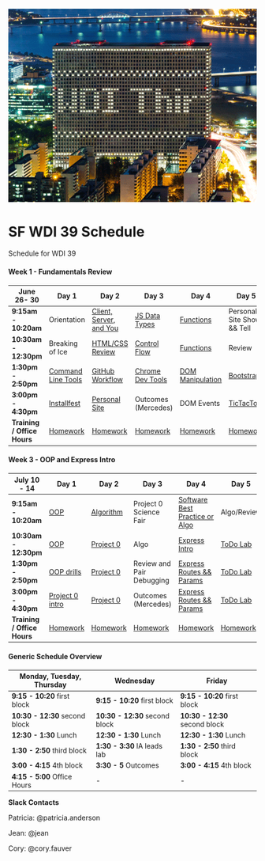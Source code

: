 <p align="center">
<img src="PhotoFunia-1497888882.gif" >
</p>

# SF WDI 39 Schedule

Schedule for WDI 39

#### Week 1 - Fundamentals Review
<table><thead>
<tr>
<th>June 26- 30</th>
<th>Day 1</th>
<th>Day 2</th>
<th>Day 3</th>
<th>Day 4</th>
<th>Day  5</th>
</tr>
</thead><tbody>
<tr>
<td><strong>9:15am - 10:20am</strong></td>
<td>Orientation</td>
<td><a href="https://github.com/SF-WDI-LABS/the-client-the-server-and-you/blob/master/README.md">Client, Server, and You</a></td>
<td><a href="https://github.com/sf-wdi-labs/js-data-types">JS Data Types</a></td>
<td><a href="https://github.com/sf-wdi-labs/js-functions">Functions</a></td>
<td>Personal Site Show && Tell</td>
</tr>

<tr>
<td><strong>10:30am - 12:30pm</strong></td>
<td>Breaking of Ice</td>
<td><a href="https://github.com/sf-wdi-labs/html-css-review">HTML/CSS Review</a></td>
<td><a href="https://github.com/sf-wdi-labs/js-control-flow">Control Flow</a></td>
<td><a href="https://github.com/sf-wdi-labs/js-functions">Functions</a></td>
<td>Review</td>
</tr>

<tr>
<td><strong>1:30pm - 2:50pm</strong></td>
<td><a href="https://github.com/SF-WDI-LABS/command-line">Command Line Tools</a></td>
<td><a href="https://github.com/sf-wdi-labs/git-github">GitHub Workflow</a></td>
<td><a href="https://github.com/SF-WDI-LABS/dev-tools">Chrome Dev Tools</a></td>
<td><a href="https://github.com/SF-WDI-LABS/dom-manipulation">DOM Manipulation</a></td>
<td><a href="https://github.com/SF-WDI-LABS/bootstrap">Bootstrap</a></td>
</tr>

<tr>
<td><strong>3:00pm - 4:30pm</strong></td>
<td><a href="https://github.com/sf-wdi-labs/installfest">Installfest</a></td>
<td><a href="https://github.com/SF-WDI-LABS/personal-portfolio">Personal Site</a></td>
<td>Outcomes (Mercedes)</td>
<td><a href="https://github.com/sf-wdi-labs/dom-events-jquery"></a>DOM Events</td>
<td><a href="https://github.com/SF-WDI-LABS/tic-tac-toe"</a>TicTacToe</td>
</tr>

<tr>
<td><strong>Training / Office Hours</strong></td>
<td><a href="homework/week-01.md">Homework</a></td>
<td><a href="homework/week-01.md">Homework</a></td>
<td><a href="homework/week-01.md">Homework</a></td>
<td><a href="homework/week-01.md">Homework</a></td>
<td><a href="homework/week-01.md">Homework</a></td>
</tr>
</tbody></table>

#### Week 3 - OOP and Express Intro
<table><thead>
<tr>
<th>July 10 - 14</th>
<th>Day 1</th>
<th>Day 2</th>
<th>Day 3</th>
<th>Day 4</th>
<th>Day  5</th>
</tr>
</thead><tbody>
<tr>
<td><strong>9:15am - 10:20am</strong></td>
<td><a href="https://github.com/SF-WDI-LABS/js-oop-flower-power">OOP</a></td>
<td><a href="https://github.com/SF-WDI-LABS/js-algorithms-drills/tree/master/duplicate-in-array">Algorithm</a></td>
<td>Project 0 Science Fair</td>
<td><a href="https://github.com/SF-WDI-LABS/software-development-best-practices">Software Best Practice or Algo</a></td>
<td>Algo/Review</td>
</tr>

<tr>
<td><strong>10:30am - 12:30pm</strong></td>
<td><a href="https://github.com/SF-WDI-LABS/js-oop-flower-power">OOP</a></td>
<td><a href="https://github.com/SF-WDI-LABS/project-00">Project 0</a></td>
<td>Algo</td>
<td><a href="https://github.com/sf-wdi-labs/express">Express Intro</a></td>
<td><a href="https://github.com/sf-wdi-labs/test-driven-todo-api">ToDo Lab</a></td>
</tr>

<tr>
<td><strong>1:30pm - 2:50pm</strong></td>
<td><a href="https://github.com/SF-WDI-LABS/oop-game-training">OOP drills</a></td>
<td><a href="https://github.com/SF-WDI-LABS/project-00">Project 0</a></td>
<td>Review and Pair Debugging</td>
<td><a href="https://github.com/sf-wdi-labs/express-dynamic-routes">Express Routes && Params</a></td>
<td><a href="https://github.com/sf-wdi-labs/test-driven-todo-api">ToDo Lab</a></td>
</tr>

<tr>
<td><strong>3:00pm - 4:30pm</strong></td>
<td><a href="https://github.com/SF-WDI-LABS/project-00">Project 0 intro</a></td>
<td><a href="https://github.com/SF-WDI-LABS/project-00">Project 0</a></td>
<td>Outcomes (Mercedes)</td>
<td><a href="https://github.com/sf-wdi-labs/express-dynamic-routes">Express Routes && Params</a></td>
<td><a href="https://github.com/sf-wdi-labs/test-driven-todo-api">ToDo Lab</a></td>
</tr>

<tr>
<td><strong>Training / Office Hours</strong></td>
<td><a href="homework/week-03.md">Homework</a></td>
<td><a href="homework/week-03.md">Homework</a></td>
<td><a href="homework/week-03.md">Homework</a></td>
<td><a href="homework/week-03.md">Homework</a></td>
<td><a href="homework/week-03.md">Homework</a></td>
</tr>
</tbody></table>

#### Generic Schedule Overview

 Monday, Tuesday, Thursday  | Wednesday | Friday
  ------------------ | ----- | ----
   **9:15 - 10:20** first block   | **9:15 - 10:20** first block     | **9:15 - 10:20** first block
 **10:30 - 12:30** second block    | **10:30 - 12:30** second block     | **10:30 - 12:30** second block
  **12:30 - 1:30** Lunch         | **12:30 - 1:30** Lunch          | **12:30 - 1:30** Lunch
  **1:30 - 2:50** third block      | **1:30 - 3:30** IA leads lab   | **1:30 - 2:50** third block
  **3:00 - 4:15** 4th block     | **3:30 - 5** Outcomes  | **3:00 - 4:15** 4th block
**4:15 - 5:00** Office Hours   | - | -


**Slack Contacts**  

Patricia: @patricia.anderson

Jean: @jean

Cory: @cory.fauver
